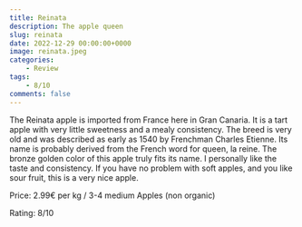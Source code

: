 ```yaml
---
title: Reinata
description: The apple queen
slug: reinata
date: 2022-12-29 00:00:00+0000
image: reinata.jpeg
categories:
    - Review
tags:
    - 8/10
comments: false
---
```


The Reinata apple is imported from France here in Gran Canaria. It is a tart apple with very little sweetness and a mealy consistency.
The breed is very old and was described as early as 1540 by Frenchman Charles Etienne.
Its name is probably derived from the French word for queen, la reine. The bronze golden color of this apple truly fits its name.
I personally like the taste and consistency. If you have no problem with soft apples, and you like sour fruit, this is a very nice apple.

Price: 2.99€ per kg / 3-4 medium Apples (non organic)

Rating: 8/10
